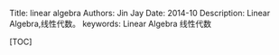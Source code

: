 Title:  linear algebra
Authors: Jin Jay
Date:    2014-10
Description: Linear Algebra,线性代数。
keywords: Linear Algebra
          线性代数
















[TOC]
